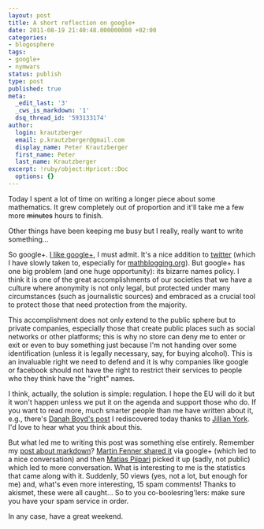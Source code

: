 ```yaml
---
layout: post
title: A short reflection on google+
date: 2011-08-19 21:40:48.000000000 +02:00
categories:
- blogosphere
tags:
- google+
- nymwars
status: publish
type: post
published: true
meta:
  _edit_last: '3'
  _cws_is_markdown: '1'
  dsq_thread_id: '593133174'
author:
  login: krautzberger
  email: p.krautzberger@gmail.com
  display_name: Peter Krautzberger
  first_name: Peter
  last_name: Krautzberger
excerpt: !ruby/object:Hpricot::Doc
  options: {}
---
```


Today I spent a lot of time on writing a longer piece about some mathematics. It grew completely out of proportion and it'll take me a few more <del datetime="2011-08-20T00:45:03+00:00">minutes</del> hours to finish.

Other things have been keeping me busy but I really, really want to write something...

So google+. [I like google+](https://plus.google.com/102694188490946876191/), I must admit. It's a nice addition to [twitter](http://twitter.com/#!/pkrautz) (which I have slowly taken to, especially for [mathblogging.org](http://twitter.com/#!/mathblogging)). But google+ has one big problem (and one huge opportunity): its bizarre names policy. I think it is one of the great accomplishments of our societies that we have a culture where anonymity is not only legal, but protected under many circumstances (such as journalistic sources) and embraced as a crucial tool to protect those that need protection from the majority.

This accomplishment does not only extend to the public sphere but to private companies, especially those that create public places such as social networks or other platforms; this is why no store can deny me to enter or exit or even to buy something just because I'm not handing over some identification (unless it is legally necessary, say, for buying alcohol). This is an invaluable right we need to defend and it is why companies like google or facebook should not have the right to restrict their services to people who they think have the "right" names.

I think, actually, the solution is simple: regulation. I hope the EU will do it but it won't happen unless we put it on the agenda and support those who do. If you want to read more, much smarter people than me have written about it, e.g., there's [Danah Boyd's post](http://www.zephoria.org/thoughts/archives/2011/08/04/real-names.html) I rediscovered today thanks to [Jillian York](http://jilliancyork.com/2011/08/19/the-danger-in-privatizing-our-publics/). I'd love to hear what you think about this.

But what led me to writing this post was something else entirely. Remember my [post about markdown](http://boolesrings.org/krautzberger/2011/08/03/why-markdown-not-latex/)? [Martin Fenner shared it](https://plus.google.com/106537123721037364937/posts/KHQf3p9BFxW) via google+ (which led to a nice conversation) and then [Matias Piipari](https://plus.google.com/109571428431344987877) picked it up (sadly, not public) which led to more conversation. What is interesting to me is the statistics that came along with it. Suddenly, 50 views (yes, not a lot, but enough for me) and, what's even more interesting, 15 spam comments! Thanks to akismet, these were all caught... So to you co-boolesring'lers: make sure you have your spam service in order.

In any case, have a great weekend.